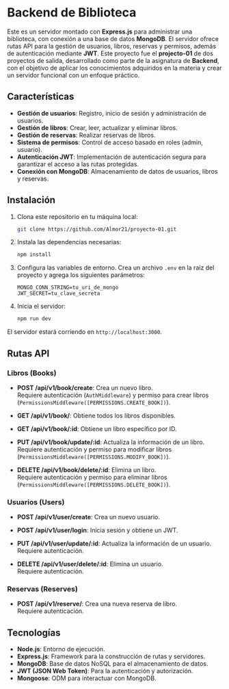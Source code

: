 # Backend de Biblioteca

Este es un servidor montado con **Express.js** para administrar una biblioteca, con conexión a una base de datos **MongoDB**. El servidor ofrece rutas API para la gestión de usuarios, libros, reservas y permisos, además de autenticación mediante **JWT**. Este proyecto fue el **projecto-01** de dos proyectos de salida, desarrollado como parte de la asignatura de **Backend**, con el objetivo de aplicar los conocimientos adquiridos en la materia y crear un servidor funcional con un enfoque práctico.

## Características

- **Gestión de usuarios**: Registro, inicio de sesión y administración de usuarios.
- **Gestión de libros**: Crear, leer, actualizar y eliminar libros.
- **Gestión de reservas**: Realizar reservas de libros.
- **Sistema de permisos**: Control de acceso basado en roles (admin, usuario).
- **Autenticación JWT**: Implementación de autenticación segura para garantizar el acceso a las rutas protegidas.
- **Conexión con MongoDB**: Almacenamiento de datos de usuarios, libros y reservas.

## Instalación

1. Clona este repositorio en tu máquina local:
    ```bash
    git clone https://github.com/Almor21/proyecto-01.git
    ```

2. Instala las dependencias necesarias:
    ```bash
    npm install
    ```

3. Configura las variables de entorno. Crea un archivo `.env` en la raíz del proyecto y agrega los siguientes parámetros:
    ```
    MONGO_CONN_STRING=tu_uri_de_mongo
    JWT_SECRET=tu_clave_secreta
    ```

4. Inicia el servidor:
    ```bash
    npm run dev
    ```

El servidor estará corriendo en `http://localhost:3000`.

## Rutas API
### **Libros (Books)**

- **POST /api/v1/book/create**: Crea un nuevo libro.  
  Requiere autenticación (`AuthMiddleware`) y permiso para crear libros (`PermissionsMiddleware([PERMISSIONS.CREATE_BOOK])`).
  
- **GET /api/v1/book/**: Obtiene todos los libros disponibles.

- **GET /api/v1/book/:id**: Obtiene un libro específico por ID.

- **PUT /api/v1/book/update/:id**: Actualiza la información de un libro.  
  Requiere autenticación y permiso para modificar libros (`PermissionsMiddleware([PERMISSIONS.MODIFY_BOOK])`).

- **DELETE /api/v1/book/delete/:id**: Elimina un libro.  
  Requiere autenticación y permiso para eliminar libros (`PermissionsMiddleware([PERMISSIONS.DELETE_BOOK])`).

### **Usuarios (Users)**

- **POST /api/v1/user/create**: Crea un nuevo usuario.

- **POST /api/v1/user/login**: Inicia sesión y obtiene un JWT.

- **PUT /api/v1/user/update/:id**: Actualiza la información de un usuario.  
  Requiere autenticación.

- **DELETE /api/v1/user/delete/:id**: Elimina un usuario.  
  Requiere autenticación.

### **Reservas (Reserves)**

- **POST /api/v1/reserve/**: Crea una nueva reserva de libro.  
  Requiere autenticación.

## Tecnologías

- **Node.js**: Entorno de ejecución.
- **Express.js**: Framework para la construcción de rutas y servidores.
- **MongoDB**: Base de datos NoSQL para el almacenamiento de datos.
- **JWT (JSON Web Token)**: Para la autenticación y autorización.
- **Mongoose**: ODM para interactuar con MongoDB.
